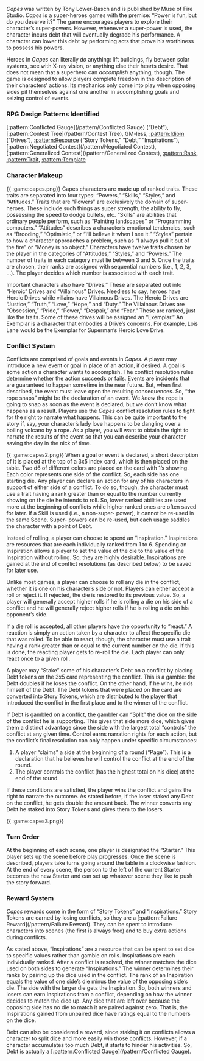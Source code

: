 *Capes* was written by Tony Lower-Basch and is published by Muse of Fire Studio.
*Capes* is a super-heroes games with the premise: “Power is fun, but do you deserve it?”
The game encourages players to explore their character’s super-powers. However,
whenever a super-power is used, the character incurs debt that will eventually degrade
his performance. A character can lower this debt by performing acts that prove his
worthiness to possess his powers.

Heroes in *Capes* can literally *do* anything: lift buildings, fly between solar systems, see
with X-ray vision, or anything else their hearts desire. That does not mean that a
superhero can *accomplish* anything, though. The game is designed to allow players
complete freedom in the description of their characters’ actions. Its mechanics only
come into play when opposing sides pit themselves against one another in
accomplishing goals and seizing control of events.

### RPG Design Patterns Identified

[:pattern:Conflicted Gauge](/pattern/Conflicted Gauge) (“Debt”), [:pattern:Contest Tree](/pattern/Contest Tree), GM-less, [:pattern:Idiom](/pattern/Idiom) (“Drives”), [:pattern:Resource](/pattern/Resource) (“Story
Tokens,” “Debt,” “Inspirations”), [:pattern:Negotiated Contest](/pattern/Negotiated Contest), [:pattern:Generalized Contest](/pattern/Generalized Contest), [:pattern:Rank](/pattern/Rank),
[:pattern:Trait](/pattern/Trait), [:pattern:Template](/pattern/Template)

### Character Makeup

{{ :game:capes.png}}
Capes characters are made up of ranked traits. These traits are separated into four
types: “Powers,” “Skills,” “Styles,” and “Attitudes.” Traits that are “Powers” are
exclusively the domain of super-heroes. These include such things as super strength,
the ability to fly, possessing the speed to dodge bullets, etc. “Skills” are abilities that
ordinary people perform, such as “Painting landscapes” or “Programming computers.”
“Attitudes” describes a character’s emotional tendencies, such as “Brooding,”
“Optimistic,” or “I’ll believe it when I
see it.” “Styles” pertain to how a
character approaches a problem, such
as “I always pull it out of the fire” or
“Money is no object.” Characters have
twelve traits chosen by the player in
the categories of “Attitudes,” “Styles,”
and “Powers.” The number of traits in
each category must lie between 3 and
5. Once the traits are chosen, their
ranks are assigned with sequential
numbers (i.e., 1, 2, 3, …). The player
decides which number is associated
with each trait.

Important characters also have
“Drives.” These are separated out into
“Heroic” Drives and “Villainous”
Drives. Needless to say, heroes have Heroic Drives while villains have Villainous
Drives. The Heroic Drives are “Justice,” “Truth,” “Love,” “Hope,” and “Duty.” The
Villainous Drives are “Obsession,” “Pride,” “Power,” “Despair,” and “Fear.” These are
ranked, just like the traits. Some of these drives will be assigned an “Exemplar.” An
Exemplar is a character that embodies a Drive’s concerns. For example, Lois Lane
would be the Exemplar for Superman’s Heroic Love Drive.

### Conflict System

Conflicts are comprised of goals and events in *Capes*. A player may introduce a new
event or goal in place of an action, if desired. A goal is some action a character wants
to accomplish. The conflict resolution rules determine whether the action succeeds or
fails. Events are incidents that are guaranteed to happen sometime in the near future.
But, when first described, the event must leave open the resulting consequences. So,
“the rope snaps” might be the declaration of an event. We *know* the rope is going to
snap as soon as the event is declared, but we don’t know what happens as a result.
Players use the *Capes* conflict resolution rules to fight for the right to narrate what
happens. This can be quite important to the story if, say, your character’s lady love
happens to be dangling over a boiling volcano by a rope. As a player, you will want to
obtain the right to narrate the results of the event so that you can describe your character
saving the day in the nick of time.

{{ :game:capes2.png}}
When a goal or event is declared, a short description of it is placed at the top of a 3x5
index card, which is then placed on the table. Two d6 of different colors are placed on
the card with 1’s showing. Each color represents one side of the conflict. So, each side
has one starting die. Any player can declare an action for any of his characters in
support of either side of a conflict. To do so, though, the character must use a trait
having a rank greater than or equal to the number currently showing on the die he
intends to roll. So, lower
ranked abilities are used more
at the beginning of conflicts
while higher ranked ones are
often saved for later. If a Skill
is used (i.e., a non-super-
power), it cannot be re-used in
the same Scene. Super-
powers can be re-used, but
each usage saddles the
character with a point of Debt.

Instead of rolling, a player can
choose to spend an
“Inspiration.” Inspirations are
resources that are each
individually ranked from 1 to
6. Spending an Inspiration
allows a player to set the
value of the die to the value of the Inspiration without rolling. So, they are highly
desirable. Inspirations are gained at the end of conflict resolutions (as described below)
to be saved for later use.

Unlike most games, a player can choose to roll any die in the conflict, whether it is one
on his character’s side or not. Players can either accept a roll or reject it. If rejected,
the die is restored to its previous value. So, a player will generally accept higher rolls if
he is rolling a die on his side of a conflict and he will generally reject higher rolls if he
is rolling a die on his opponent’s side.

If a die roll is accepted, all other players have the opportunity to “react.” A reaction is
simply an action taken by a character to affect the specific die that was rolled. To be
able to react, though, the character must use a trait having a rank greater than or equal to
the current number on the die. If this is done, the reacting player gets to re-roll the die.
Each player can only react once to a given roll.

A player may “Stake” some of his character’s Debt on a conflict by placing Debt tokens
on the 3x5 card representing the conflict. This is a gamble: the Debt doubles if he loses
the conflict. On the other hand, if he wins, he rids himself of the Debt. The Debt
tokens that were placed on the card are converted into Story Tokens, which are
distributed to the player that introduced the conflict in the first place and to the winner
of the conflict.

If Debt is gambled on a conflict, the gambler can “Split” the dice on the side of the
conflict he is supporting. This gives that side more dice, which gives them a distinct
advantage since the side with the largest total “controls” the conflict at any given time.
Control earns narration rights for each action, but the conflict’s final resolution can only
happen under specific circumstances:
 1.  A player “claims” a side at the beginning of a round (“Page”). This is a declaration that he believes he will control the conflict at the end of the round.
 2.  The player controls the conflict (has the highest total on his dice) at the end of the round.

If these conditions are satisfied, the player wins the conflict and gains the right to
narrate the outcome. As stated before, if the loser staked any Debt on the conflict, he
gets double the amount back. The winner converts
any Debt he staked into Story Tokens and gives
them to the losers.

{{ :game:capes3.png}}

### Turn Order

At the beginning of each scene, one player is
designated the “Starter.” This player sets up the
scene before play progresses. Once the scene is
described, players take turns going around the
table in a clockwise fashion. At the end of every
scene, the person to the left of the current Starter becomes the new Starter and can set
up whatever scene they like to push the story forward.

### Reward System

*Capes* rewards come in the form of “Story Tokens” and “Inspirations.” Story Tokens
are earned by losing conflicts, so they are a [:pattern:Failure Reward](/pattern/Failure Reward). They can be spent to
introduce characters into scenes (the first is always free) and to buy extra actions during
conflicts.

As stated above, “Inspirations” are a resource that can be spent to set dice to specific
values rather than gamble on rolls. Inspirations are each individually ranked. After a
conflict is resolved, the winner matches the dice used on both sides to generate
“Inspirations.” The winner determines their ranks by pairing up the dice used in the
conflict. The rank of an Inspiration equals the value of one side’s die minus the value
of the opposing side’s die. The side with the larger die gets the Inspiration. So, both
winners and losers can earn Inspirations from a conflict, depending on how the winner
decides to match the dice up. Any dice that are left over because the opposing side has
no die to match it are paired against zero. That is, the Inspirations gained from unpaired
dice have ratings equal to the numbers on the dice.

Debt can also be considered a reward, since staking it on conflicts allows a character to
split dice and more easily win those conflicts. However, if a character accumulates too
much Debt, it starts to hinder his activities. So, Debt is actually a [:pattern:Conflicted Gauge](/pattern/Conflicted Gauge).


